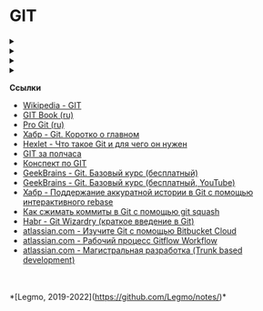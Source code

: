 # GIT

<details>

<summary></summary>

* [Кратко о git-flow](http://ruwhynot.com/2016/03/08/briefly-about-gitflow/)
* [В чём состоит отличие между различными workflow?](https://ru.stackoverflow.com/questions/676514/%D0%92-%D1%87%D1%91%D0%BC-%D1%81%D0%BE%D1%81%D1%82%D0%BE%D0%B8%D1%82-%D0%BE%D1%82%D0%BB%D0%B8%D1%87%D0%B8%D0%B5-%D0%BC%D0%B5%D0%B6%D0%B4%D1%83-%D1%80%D0%B0%D0%B7%D0%BB%D0%B8%D1%87%D0%BD%D1%8B%D0%BC%D0%B8-workflow)
* [Модели ветвления в Git: какую выбрать?](https://proglib.io/p/git-workflow)
* [Оригинальная статья Vincent Driessen с описанием модели GitFlow (перевод на русский)](https://habr.com/ru/post/106912/)
* [atlassian.com - Рабочий процесс Gitflow Workflow](https://www.atlassian.com/ru/git/tutorials/comparing-workflows/gitflow-workflow)
* [atlassian.com - Магистральная разработка (Trunk based development)](https://www.atlassian.com/ru/continuous-delivery/continuous-integration/trunk-based-development)

\


</details>

<details>

<summary></summary>

Способ объединить изменения, сделанные в одной ветке, с другой веткой.\
Альтернатива `merge`.\


Последовательно берет все коммиты из выбранной ветки и заново применяет их к новой ветке.\
Результат:

* Переприменяя коммиты, Git создает новые коммиты. Даже если они содержат те же изменения, то рассматриваются Git как новые и независимые коммиты.
* Git rebase переприменяет коммиты и не удаляет старые. После выполнения rebase ваши старые коммиты продолжат храниться в .git.

**Отличие от merge**

* `rebase` - повторно применяет коммиты поверх другой базовой ветки. Перезаписывает историю
* `merge` - объединяет две или более историй разработки”. Сохраняет историю в первозданном виде

**Ссылки**

* [Git Rebase: руководство по использованию](https://habr.com/ru/post/161009/)
* [Git Rebase для начинающих](https://habr.com/ru/post/337302/)

\


</details>

<details>

<summary></summary>

Берём серию коммитов и «уплотняем», сжимаем ее.\
Серию из N коммитов преобразуем в один коммит.

Применяется, чтобы превратить большое число малозначимых коммитов в небольшое число значимых. Так легче отслеживать историю Git.

Также этот прием используется при объединении ветвей. Чаще всего вам будут советовать всегда сжимать коммиты и выполнять перебазирование с родительской ветвью (например, master или develop). В таком случае история главной ветки будет содержать только значимые коммиты, без ненужной детализации.

**Ссылки**

* [Как сжимать коммиты в Git с помощью git squash](https://medium.com/nuances-of-programming/%D0%BA%D0%B0%D0%BA-%D1%81%D0%B6%D0%B8%D0%BC%D0%B0%D1%82%D1%8C-%D0%BA%D0%BE%D0%BC%D0%BC%D0%B8%D1%82%D1%8B-%D0%B2-git-%D1%81-%D0%BF%D0%BE%D0%BC%D0%BE%D1%89%D1%8C%D1%8E-git-squash-8a84b9f62734)

\


</details>

<details>

<summary></summary>

* Я использую nano

**Ссылки**

* [stackoverflow - Замена дефолтного редактора кода в git (ru)](https://ru.stackoverflow.com/questions/437331/%D0%97%D0%B0%D0%BC%D0%B5%D0%BD%D0%B0-%D0%B4%D0%B5%D1%84%D0%BE%D0%BB%D1%82%D0%BD%D0%BE%D0%B3%D0%BE-%D1%80%D0%B5%D0%B4%D0%B0%D0%BA%D1%82%D0%BE%D1%80%D0%B0-%D0%BA%D0%BE%D0%B4%D0%B0-%D0%B2-git)
* [Связывание текстового редактора с Git](https://ymatuhin.ru/tools/git-default-editor/)

\


</details>

**Ссылки**

* [Wikipedia - GIT](https://ru.wikipedia.org/wiki/Git)
* [GIT Book (ru)](https://git-scm.com/book/ru/v2)
* [Pro Git (ru)](http://www.linuxcookbook.ru/books/progit/index.html)
* [Хабр - Git. Коротко о главном](https://habr.com/ru/post/588801/)
* [Hexlet - Что такое Git и для чего он нужен](https://guides.hexlet.io/ru/git-guide/)
* [GIT за полчаса](https://proglib.io/p/git-for-half-an-hour)
* [Конспект по GIT](https://gist.github.com/vchernogorov/030144a7b0832c683adc3e0b502ad3e5)
* [GeekBrains - Git. Базовый курс (бесплатный)](https://gb.ru/courses/1117)
* [GeekBrains - Git. Базовый курс (бесплатный, YouTube)](https://www.youtube.com/playlist?list=PLmRNNqEA7JoM77hOJkPrLOfJQGizCLR3P)
* [Хабр - Поддержание аккуратной истории в Git с помощью интерактивного rebase](https://habr.com/ru/company/flant/blog/536698/)
* [Как сжимать коммиты в Git с помощью git squash](https://medium.com/nuances-of-programming/%D0%BA%D0%B0%D0%BA-%D1%81%D0%B6%D0%B8%D0%BC%D0%B0%D1%82%D1%8C-%D0%BA%D0%BE%D0%BC%D0%BC%D0%B8%D1%82%D1%8B-%D0%B2-git-%D1%81-%D0%BF%D0%BE%D0%BC%D0%BE%D1%89%D1%8C%D1%8E-git-squash-8a84b9f62734)
* [Habr - Git Wizardry (краткое введение в Git)](https://habr.com/ru/post/60347/?ysclid=l6y8sw0gaj91345487)
* [atlassian.com - Изучите Git с помощью Bitbucket Cloud](https://www.atlassian.com/ru/git/tutorials/learn-git-with-bitbucket-cloud)
* [atlassian.com - Рабочий процесс Gitflow Workflow](https://www.atlassian.com/ru/git/tutorials/comparing-workflows/gitflow-workflow)
* [atlassian.com - Магистральная разработка (Trunk based development)](https://www.atlassian.com/ru/continuous-delivery/continuous-integration/trunk-based-development)

\
\
\*\[Legmo, 2019-2022]\(https://github.com/Legmo/notes/)\*

